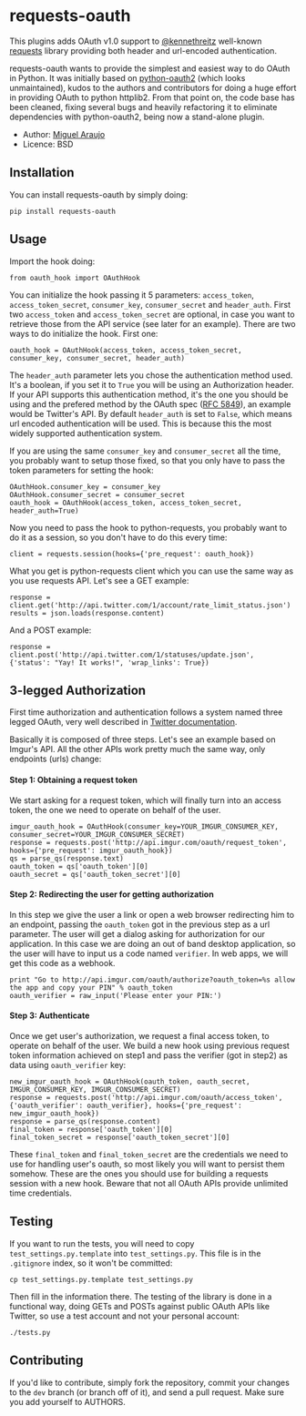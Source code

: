 # requests-oauth

This plugins adds OAuth v1.0 support to <a href="https://github.com/kennethreitz">@kennethreitz</a> well-known <a href="http://github.com/kennethreitz/requests">requests</a> library providing both header and url-encoded authentication.

requests-oauth wants to provide the simplest and easiest way to do OAuth in Python. It was initially based on <a href="https://github.com/simplegeo/python-oauth2">python-oauth2</a> (which looks unmaintained), kudos to the authors and contributors for doing a huge effort in providing OAuth to python httplib2. From that point on, the code base has been cleaned, fixing several bugs and heavily refactoring it to eliminate dependencies with python-oauth2, being now a stand-alone plugin.

* Author: <a href="http://www.github.com/maraujop/">Miguel Araujo</a>
* Licence: BSD

## Installation

You can install requests-oauth by simply doing:

    pip install requests-oauth

## Usage

Import the hook doing:

    from oauth_hook import OAuthHook

You can initialize the hook passing it 5 parameters: `access_token`, `access_token_secret`, `consumer_key`, `consumer_secret` and `header_auth`. First two `access_token` and `access_token_secret` are optional, in case you want to retrieve those from the API service (see later for an example). There are two ways to do initialize the hook. First one:

    oauth_hook = OAuthHook(access_token, access_token_secret, consumer_key, consumer_secret, header_auth)

The `header_auth` parameter lets you chose the authentication method used. It's a boolean, if you set it to `True` you will be using an Authorization header. If your API supports this authentication method, it's the one you should be using and the prefered method by the OAuth spec (<a href="http://tools.ietf.org/html/rfc5849#section-3.5">RFC 5849</a>), an example would be Twitter's API. By default `header_auth` is set to `False`, which means url encoded authentication will be used. This is because this the most widely supported authentication system.

If you are using the same `consumer_key` and `consumer_secret` all the time, you probably want to setup those fixed, so that you only have to pass the token parameters for setting the hook:

    OAuthHook.consumer_key = consumer_key
    OAuthHook.consumer_secret = consumer_secret
    oauth_hook = OAuthHook(access_token, access_token_secret, header_auth=True)

Now you need to pass the hook to python-requests, you probably want to do it as a session, so you don't have to do this every time:

    client = requests.session(hooks={'pre_request': oauth_hook})

What you get is python-requests client which you can use the same way as you use requests API. Let's see a GET example:

    response = client.get('http://api.twitter.com/1/account/rate_limit_status.json')
    results = json.loads(response.content)

And a POST example:

    response = client.post('http://api.twitter.com/1/statuses/update.json', {'status': "Yay! It works!", 'wrap_links': True})

## 3-legged Authorization

First time authorization and authentication follows a system named three legged OAuth, very well described in <a href="https://dev.twitter.com/docs/auth/implementing-sign-twitter">Twitter documentation</a>.

Basically it is composed of three steps. Let's see an example based on Imgur's API. All the other APIs work pretty much the same way, only endpoints (urls) change:

#### Step 1: Obtaining a request token

We start asking for a request token, which will finally turn into an access token, the one we need to operate on behalf of the user.

    imgur_oauth_hook = OAuthHook(consumer_key=YOUR_IMGUR_CONSUMER_KEY, consumer_secret=YOUR_IMGUR_CONSUMER_SECRET)
    response = requests.post('http://api.imgur.com/oauth/request_token', hooks={'pre_request': imgur_oauth_hook})
    qs = parse_qs(response.text)
    oauth_token = qs['oauth_token'][0]
    oauth_secret = qs['oauth_token_secret'][0]

#### Step 2: Redirecting the user for getting authorization

In this step we give the user a link or open a web browser redirecting him to an endpoint, passing the `oauth_token` got in the previous step as a url parameter. The user will get a dialog asking for authorization for our application. In this case we are doing an out of band desktop application, so the user will have to input us a code named `verifier`. In web apps, we will get this code as a webhook.

    print "Go to http://api.imgur.com/oauth/authorize?oauth_token=%s allow the app and copy your PIN" % oauth_token
    oauth_verifier = raw_input('Please enter your PIN:')

#### Step 3: Authenticate

Once we get user's authorization, we request a final access token, to operate on behalf of the user. We build a new hook using previous request token information achieved on step1 and pass the verifier (got in step2) as data using `oauth_verifier` key:

    new_imgur_oauth_hook = OAuthHook(oauth_token, oauth_secret, IMGUR_CONSUMER_KEY, IMGUR_CONSUMER_SECRET)
    response = requests.post('http://api.imgur.com/oauth/access_token', {'oauth_verifier': oauth_verifier}, hooks={'pre_request': new_imgur_oauth_hook})
    response = parse_qs(response.content)
    final_token = response['oauth_token'][0]
    final_token_secret = response['oauth_token_secret'][0]

These `final_token` and `final_token_secret` are the credentials we need to use for handling user's oauth, so most likely you will want to persist them somehow. These are the ones you should use for building a requests session with a new hook. Beware that not all OAuth APIs provide unlimited time credentials.

## Testing

If you want to run the tests, you will need to copy `test_settings.py.template` into `test_settings.py`. This file is in the `.gitignore` index, so it won't be committed:

    cp test_settings.py.template test_settings.py

Then fill in the information there. The testing of the library is done in a functional way, doing GETs and POSTs against public OAuth APIs like Twitter, so use a test account and not your personal account:

    ./tests.py

## Contributing

If you'd like to contribute, simply fork the repository, commit your changes to the `dev` branch (or branch off of it), and send a pull request. Make sure you add yourself to AUTHORS.
